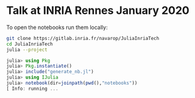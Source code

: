 # Talk at INRIA Rennes January 2020

To open the notebooks run them locally:

```bash
git clone https://gitlab.inria.fr/navarop/JuliaInriaTech
cd JuliaInriaTech
julia --project
```

```julia
julia> using Pkg
julia> Pkg.instantiate()
julia> include("generate_nb.jl")
julia> using IJulia
julia> notebook(dir=joinpath(pwd(),"notebooks"))
[ Info: running ...
```
